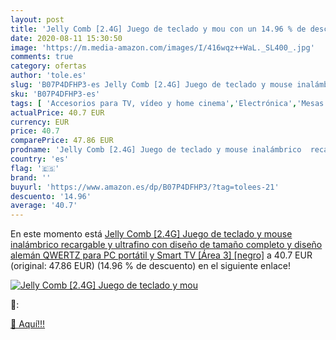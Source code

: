 ```yaml
---
layout: post
title: 'Jelly Comb [2.4G] Juego de teclado y mou con un 14.96 % de descuento'
date: 2020-08-11 15:30:50
image: 'https://m.media-amazon.com/images/I/416wqz++WaL._SL400_.jpg'
comments: true
category: ofertas
author: 'tole.es'
slug: 'B07P4DFHP3-es Jelly Comb [2.4G] Juego de teclado y mouse inalámbrico...'
sku: 'B07P4DFHP3-es'
tags: [ 'Accesorios para TV, vídeo y home cinema','Electrónica','Mesas y soportes para TV','Soportes de pared y techo para TV','TV, vídeo y home cinema','Televisores','smart','tv', ]
actualPrice: 40.7 EUR
currency: EUR
price: 40.7
comparePrice: 47.86 EUR
prodname: 'Jelly Comb [2.4G] Juego de teclado y mouse inalámbrico  recargable y ultrafino con diseño de tamaño completo y diseño alemán QWERTZ para PC  portátil y Smart TV [Área 3] [negro]'
country: 'es'
flag: '🇪🇸'
brand: ''
buyurl: 'https://www.amazon.es/dp/B07P4DFHP3/?tag=tolees-21'
descuento: '14.96'
average: '40.7'
---
```


En este momento está [Jelly Comb [2.4G] Juego de teclado y mouse inalámbrico  recargable y ultrafino con diseño de tamaño completo y diseño alemán QWERTZ para PC  portátil y Smart TV [Área 3] [negro]](https://www.amazon.es/dp/B07P4DFHP3/?tag=tolees-21) a 40.7 EUR (original: 47.86 EUR) (14.96 %  de descuento) en el siguiente enlace!

[![Jelly Comb [2.4G] Juego de teclado y mou](https://m.media-amazon.com/images/I/416wqz++WaL._SL400_.jpg)](https://www.amazon.es/dp/B07P4DFHP3/?tag=tolees-21)

🔎:


[🛒 Aquí!!!](https://www.amazon.es/dp/B07P4DFHP3/?tag=tolees-21)
